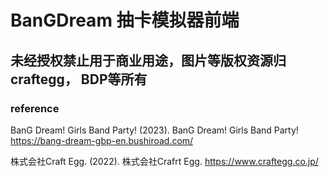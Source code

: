 # BanGDream 抽卡模拟器前端

## 未经授权禁止用于商业用途，图片等版权资源归 craftegg， BDP等所有

### reference
BanG Dream! Girls Band Party! (2023). BanG Dream! Girls Band Party! https://bang-dream-gbp-en.bushiroad.com/

株式会社Craft Egg. (2022). 株式会社Crafrt Egg. https://www.craftegg.co.jp/
